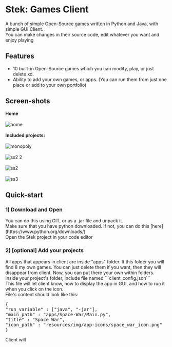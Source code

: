 # Stek: Games Client
A bunch of simple Open-Source games written in Python and Java, with simple GUI Client.<br>
You can make changes in their source code, edit whatever you want and enjoy playing
## Features
- 10 built-in Open-Source games which you can modify, play, or just delete xd.
- Ability to add your own games, or apps. (You can run them from just one place or add to your own portfolio)
## Screen-shots
**Home**
<br>
<br>
![home](https://github.com/user-attachments/assets/0b39acd6-38c5-4f6d-a62d-c8f3fa3e68ed)
<br>
<br>
**Included projects:**
<br>
<br>
![monopoly](https://github.com/user-attachments/assets/196d84f0-472b-4806-9c00-00fa93811e41)
<br>
<br>
![ss2 2](https://github.com/user-attachments/assets/c2e51cd4-b562-4b12-aa6a-370bb85efc79)
<br>
<br>
![ss2](https://github.com/user-attachments/assets/b225c80b-0d8a-4cd8-accd-a9abf53bb7dd)
<br>
<br>
![ss3](https://github.com/user-attachments/assets/87f28305-781b-461b-8f2c-6df8f1b4f6a7)

## Quick-start

<h3>1) <b>Download and Open</b><br></h3>
You can do this using GIT, or as a .jar file and unpack it.<br>
Make sure that you have python downloaded. If not, you can do this [here](https://www.python.org/downloads/)<br>
Open the Stek project in your code editor
<br>
<h3>2) <b>[optional] Add your projects</b></h3>
All apps that appears in client are inside "apps" folder. It this folder you will find 8 my own games. You can just delete them if you want, then they will disappear from client.
Now, you can put there your own within folders. Inside your project's folder, include file named ```client_config.json```<br>
This file will let client know, how to display the app in GUI, and how to run it when you click on the icon.<br>
File's content should look like this:
<pre>
{
"run_variable" : ["java", "-jar"],
"main_path" : "apps/Space-War/Main.py",
"title" : "Space War",
"icon_path" : "resources/img/app-icons/space_war_icon.png"
}
</pre>
Client will <title> and the icon (as a png image) from <icon_path> above. Tu run it, it is going to use following commands in OS's CLI: <run_variable...> <main_path><br>
For Example, the file above will display space_war_icon.png icon from resources/img/app-icons folder, and after click on this icon, it will run "java -jar apps/Space-War/Main.py" in Terminal/CMD
If you would like to make any design changes, you can find the entire client code in ```client.py```</em>
<br>
<h3>3) <b>Run</b></h3>
<em>Using CLI go into project folder and write ```pip install -r requirements.txt```.<br>
Now, run the app using ```python client.py``` after opening project's folder</em><br>
You can start modify and play games which you will find in "apps" folder.
  
If you want to run some default added app, make sure you have its dependencies and language downloaded.
<br>
<br>
This client is just a simple GUI Hub for your apps, you can put them into "apps" folder and include on your own GitHub.
You can treat its code like your own. You're welcome.
